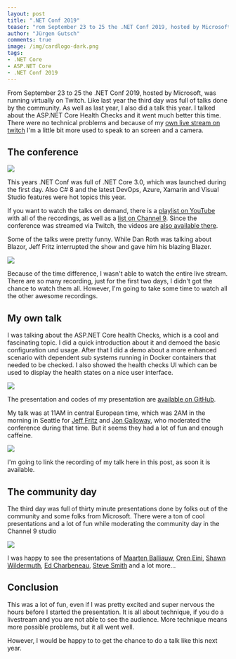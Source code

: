 ```yaml
---
layout: post
title: ".NET Conf 2019"
teaser: "rom September 23 to 25 the .NET Conf 2019, hosted by Microsoft, was running virtually on Twitch. Like last year the third day was full of talks done by the community. As well as last year, I also did a talk this year. This time I talked about the ASP.NET Core Health Checks."
author: "Jürgen Gutsch"
comments: true
image: /img/cardlogo-dark.png
tags: 
- .NET Core
- ASP.NET Core
- .NET Conf 2019
---
```


From September 23 to 25 the .NET Conf 2019, hosted by Microsoft, was running virtually on Twitch. Like last year the third day was full of talks done by the community. As well as last year, I also did a talk this year. I talked about the ASP.NET Core Health Checks and it went much better this time. There were no technical problems and because of my [own live stream on twitch](https://www.twitch.tv/juergengutsch) I'm a little bit more used to speak to an screen and a camera.

## The conference

![]({{site.baseurl}}/img/dotnetconf2019/dnetconf.PNG)

This years .NET Conf was full of .NET Core 3.0, which was launched during the first day. Also C# 8 and the latest DevOps, Azure, Xamarin and Visual Studio features were hot topics this year.

If you want to watch the talks on demand, there is a [playlist on YouTube](https://www.youtube.com/playlist?list=PLReL099Y5nRd04p81Q7p5TtyjCrj9tz1t) with all of the recordings, as well as a [list on Channel 9](https://channel9.msdn.com/Events/dotnetConf/NET-Conf-2019). Since the conference was streamed via Twitch, the videos are [also available there](https://www.twitch.tv/visualstudio/videos).

Some of the talks were pretty funny. While Dan Roth was talking about Blazor, Jeff Fritz interrupted the show and gave him his blazing Blazer.

![]({{site.baseurl}}/img/dotnetconf2019/blazingblazor.PNG)

Because of the time difference, I wasn't able to watch the entire live stream. There are so many recording, just for the first two days, I didn't got the chance to watch them all. However, I'm going to take some time to watch all the other awesome recordings.

## My own talk

I was talking about the ASP.NET Core health Checks, which is a cool and fascinating topic. I did a quick introduction about it and demoed the basic configuration und usage. After that I did a demo about a more enhanced scenario with dependent sub systems running in Docker containers that needed to be checked. I also showed the health checks UI which can be used to display the health states on a nice user interface.

![]({{site.baseurl}}/img/dotnetconf2019/docker.PNG)

The presentation and codes of my presentation are [available on GitHub](https://github.com/Xabaril/AspNetCore.Diagnostics.HealthChecks). 

My talk was at 11AM in central European time, which was 2AM in the morning in Seattle for [Jeff Fritz](https://twitter.com/csharpfritz) and [Jon Galloway](https://twitter.com/jongalloway), who moderated the conference during that time. But it seems they had a lot of fun and enough caffeine.

![]({{site.baseurl}}/img/dotnetconf2019/cu.PNG)

I'm going to link the recording of my talk here in this post, as soon it is available.

## The community day 

The third day was full of thirty minute presentations done by folks out of the community and some folks from Microsoft. There were a ton of cool presentations and a lot of fun while moderating the community day in the Channel 9 studio

![]({{site.baseurl}}/img/dotnetconf2019/jeff-and-jon2.PNG)

I was happy to see the presentations of [Maarten Balliauw](https://twitter.com/maartenballiauw), [Oren Eini](https://twitter.com/ayende), [Shawn Wildermuth](https://twitter.com/shawnwildermuth), [Ed Charbeneau](https://twitter.com/EdCharbeneau), [Steve Smith](https://twitter.com/ardalis) and a lot more...

## Conclusion

This was a lot of fun, even if I was pretty excited and super nervous the hours before I started the presentation. It is all about technique, if you do a livestream and you are not able to see the audience. More technique means more possible problems, but it all went well.

However, I would be happy to to get the chance to do a talk like this next year.